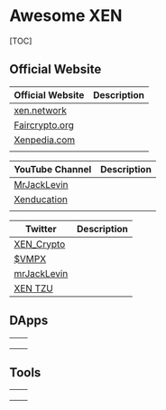 # Awesome XEN

[TOC]



## Official Website

| Official Website                          | Description |
| ----------------------------------------- | ----------- |
| [xen.network](https://xen.nework)         |             |
| [Faircrypto.org](https://faircrypto.org)  |             |
| [Xenpedia.com](https://info.xenpedia.com) |             |
|                                           |             |

| YouTube Channel                                 | Description |
| ----------------------------------------------- | ----------- |
| [MrJackLevin](https://youtube.com/@MrJackLevin) |             |
| [Xenducation](https://youtube.com/@xenducation) |             |
|                                                 |             |

| Twitter                                        | Description |
| ---------------------------------------------- | ----------- |
| [XEN_Crypto](https://twitter.com/XEN_Crypto)   |             |
| [$VMPX](https://twitter.com/VMPX_brc20)        |             |
| [mrJackLevin](https://twitter.com/mrJackLevin) |             |
| [XEN TZU](https://twitter.com/ackebom)         |             |





## DApps

|      |      |
| ---- | ---- |
|      |      |
|      |      |
|      |      |

## Tools

|      |      |
| ---- | ---- |
|      |      |
|      |      |
|      |      |

